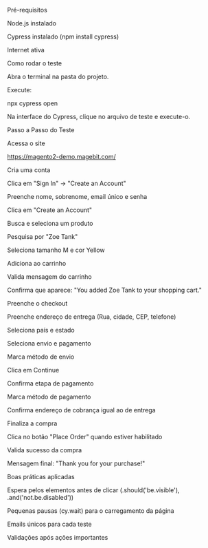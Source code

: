 Pré-requisitos

Node.js instalado

Cypress instalado (npm install cypress)

Internet ativa

Como rodar o teste

Abra o terminal na pasta do projeto.

Execute:

npx cypress open


Na interface do Cypress, clique no arquivo de teste e execute-o.

Passo a Passo do Teste

Acessa o site

https://magento2-demo.magebit.com/

Cria uma conta

Clica em "Sign In" → "Create an Account"

Preenche nome, sobrenome, email único e senha

Clica em "Create an Account"

Busca e seleciona um produto

Pesquisa por "Zoe Tank"

Seleciona tamanho M e cor Yellow

Adiciona ao carrinho

Valida mensagem do carrinho

Confirma que aparece:
"You added Zoe Tank to your shopping cart."

Preenche o checkout

Preenche endereço de entrega (Rua, cidade, CEP, telefone)

Seleciona país e estado

Seleciona envio e pagamento

Marca método de envio

Clica em Continue

Confirma etapa de pagamento

Marca método de pagamento

Confirma endereço de cobrança igual ao de entrega

Finaliza a compra

Clica no botão "Place Order" quando estiver habilitado

Valida sucesso da compra

Mensagem final: "Thank you for your purchase!"

Boas práticas aplicadas

Espera pelos elementos antes de clicar (.should('be.visible'), .and('not.be.disabled'))

Pequenas pausas (cy.wait) para o carregamento da página

Emails únicos para cada teste

Validações após ações importantes

